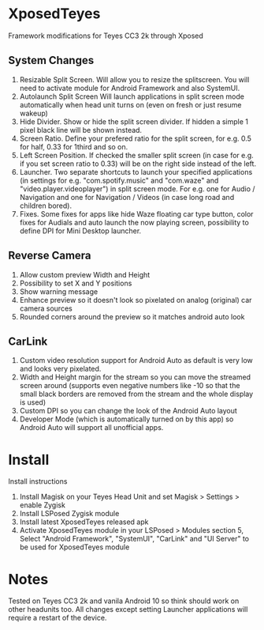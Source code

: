 # XposedTeyes
Framework modifications for Teyes CC3 2k through Xposed

## System Changes

1. Resizable Split Screen.
Will allow you to resize the splitscreen. You will need to activate module for Android Framework and also SystemUI.
2. Autolaunch Split Screen
Will launch applications in split screen mode automatically when head unit turns on (even on fresh or just resume wakeup)
3. Hide Divider.
Show or hide the split screen divider. If hidden a simple 1 pixel black line will be shown instead.
4. Screen Ratio.
Define your prefered ratio for the split screen, for e.g. 0.5 for half, 0.33 for 1third and so on.
5. Left Screen Position.
If checked the smaller split screen (in case for e.g. if you set screen ratio to 0.33) will be on the right side instead of the left.
6. Launcher.
Two separate shortcuts to launch your specified applications (in settings for e.g. "com.spotify.music" and "com.waze" and "video.player.videoplayer") in split screen mode. For e.g. one for Audio / Navigation and one for Navigation / Videos (in case long road and children bored).
7. Fixes.
Some fixes for apps like hide Waze floating car type button, color fixes for Audials and auto launch the now playing screen, possibility to define DPI for Mini Desktop launcher.

## Reverse Camera

1. Allow custom preview Width and Height
2. Possibility to set X and Y positions
3. Show warning message
4. Enhance preview so it doesn't look so pixelated on analog (original) car camera sources
5. Rounded corners around the preview so it matches android auto look

## CarLink

1. Custom video resolution support for Android Auto as default is very low and looks very pixelated.
2. Width and Height margin for the stream so you can move the streamed screen around (supports even negative numbers like -10 so that the small black borders are removed from the stream and the whole display is used)
3. Custom DPI so you can change the look of the Android Auto layout
4. Developer Mode (which is automatically turned on by this app) so Android Auto will support all unofficial apps.

# Install
Install instructions

1. Install Magisk on your Teyes Head Unit and set Magisk > Settings > enable Zygisk
2. Install LSPosed Zygisk module
3. Install latest XposedTeyes released apk
4. Activate XposedTeyes module in your LSPosed > Modules section
5, Select "Android Framework", "SystemUI", "CarLink" and "UI Server" to be used for XposedTeyes module

# Notes
Tested on Teyes CC3 2k and vanila Android 10 so think should work on other headunits too.
All changes except setting Launcher applications will require a restart of the device.

